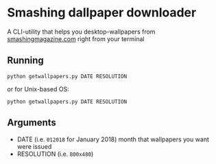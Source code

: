 # Smashing dallpaper downloader
A CLI-utility that helps you desktop-wallpapers from [smashingmagazine.com](https://www.smashingmagazine.com/category/wallpapers/) right from your terminal

## Running
```
python getwallpapers.py DATE RESOLUTION
```
or for Unix-based OS:
```
python getwallpapers.py DATE RESOLUTION
```

## Arguments
- DATE (i.e. `012018` for January 2018)
month that wallpapers you want were issued
- RESOLUTION (i.e. `800x480`)

